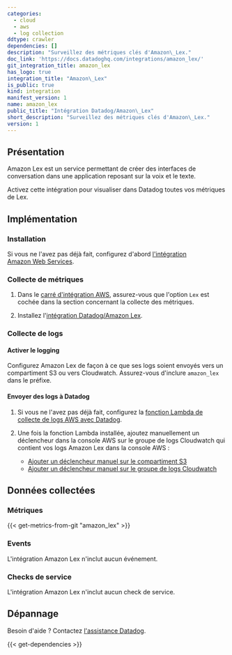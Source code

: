 ```yaml
---
categories:
  - cloud
  - aws
  - log collection
ddtype: crawler
dependencies: []
description: "Surveillez des métriques clés d'Amazon\_Lex."
doc_link: 'https://docs.datadoghq.com/integrations/amazon_lex/'
git_integration_title: amazon_lex
has_logo: true
integration_title: "Amazon\_Lex"
is_public: true
kind: integration
manifest_version: 1
name: amazon_lex
public_title: "Intégration Datadog/Amazon\_Lex"
short_description: "Surveillez des métriques clés d'Amazon\_Lex."
version: 1
---
```

## Présentation
Amazon Lex est un service permettant de créer des interfaces de conversation dans une application reposant sur la voix et le texte.

Activez cette intégration pour visualiser dans Datadog toutes vos métriques de Lex.

## Implémentation
### Installation
Si vous ne l'avez pas déjà fait, configurez d'abord [l'intégration Amazon Web Services][1].

### Collecte de métriques
1. Dans le [carré d'intégration AWS][2], assurez-vous que l'option `Lex` est cochée dans la section concernant la collecte des métriques.

2. Installez l'[intégration Datadog/Amazon Lex][3].

### Collecte de logs
#### Activer le logging

Configurez Amazon Lex de façon à ce que ses logs soient envoyés vers un compartiment S3 ou vers Cloudwatch. Assurez-vous d'inclure `amazon_lex` dans le préfixe.

#### Envoyer des logs à Datadog

1. Si vous ne l'avez pas déjà fait, configurez la [fonction Lambda de collecte de logs AWS avec Datadog][4].
2. Une fois la fonction Lambda installée, ajoutez manuellement un déclencheur dans la console AWS sur le groupe de logs Cloudwatch qui contient vos logs Amazon Lex dans la console AWS :

    * [Ajouter un déclencheur manuel sur le compartiment S3][5]
    * [Ajouter un déclencheur manuel sur le groupe de logs Cloudwatch][6]

## Données collectées
### Métriques
{{< get-metrics-from-git "amazon_lex" >}}


### Events
L'intégration Amazon Lex n'inclut aucun événement.

### Checks de service
L'intégration Amazon Lex n'inclut aucun check de service.

## Dépannage
Besoin d'aide ? Contactez [l'assistance Datadog][8].

[1]: https://docs.datadoghq.com/fr/integrations/amazon_web_services
[2]: https://app.datadoghq.com/account/settings#integrations/amazon_web_services
[3]: https://app.datadoghq.com/account/settings#integrations/amazon-lex
[4]: https://docs.datadoghq.com/fr/integrations/amazon_web_services/?tab=allpermissions#create-a-new-lambda-function
[5]: https://docs.datadoghq.com/fr/integrations/amazon_web_services/?tab=allpermissions#collecting-logs-from-s3-buckets
[6]: https://docs.datadoghq.com/fr/integrations/amazon_web_services/?tab=allpermissions#collecting-logs-from-cloudwatch-log-group
[7]: https://github.com/DataDog/dogweb/blob/prod/integration/amazon_lex/amazon_lex_metadata.csv
[8]: https://docs.datadoghq.com/fr/help


{{< get-dependencies >}}